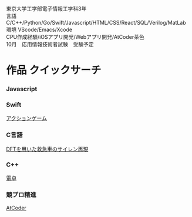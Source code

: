 東京大学工学部電子情報工学科3年  
言語 C/C++/Python/Go/Swift/Javascript/HTML/CSS/React/SQL/Verilog/MatLab  
環境 VScode/Emacs/Xcode  
CPU作成経験/iOSアプリ開発/Webアプリ開発/AtCoder茶色   
10月　応用情報技術者試験　受験予定

# 作品 クイックサーチ
### Javascript
### Swift  
[アクションゲーム](https://github.com/haruponponpopon/BalloonPanicNew)  
### C言語  
[DFTを用いた救急車のサイレン再現](https://github.com/haruponponpopon/3S-experiment/tree/doppler)  
### C++  
[電卓](https://github.com/haruponponpopon/STEP/tree/week3)  
###  競プロ精進  
[AtCoder](https://github.com/haruponponpopon/AtCoderforGreen)
